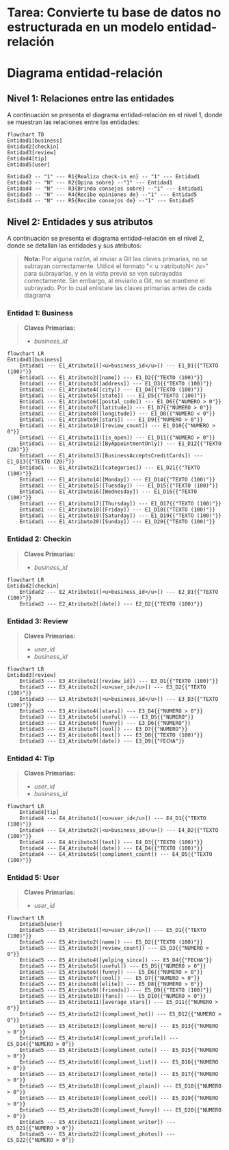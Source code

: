 # Tarea: Convierte tu base de datos no estructurada en un modelo entidad-relación

# Diagrama entidad-relación


## Nivel 1: Relaciones entre las entidades
A continuación se presenta el diagrama entidad-relación en el nivel 1, donde se muestran las relaciones entre las entidades:

```mermaid
flowchart TD
Entidad1[business]
Entidad2[checkin]
Entidad3[review]
Entidad4[tip]
Entidad5[user]

Entidad2 -- "1" --- R1{Realiza check-in en} -- "1" --- Entidad1
Entidad3 -- "N" --- R2{Opina sobre} --"1" --- Entidad1
Entidad4 -- "N" --- R3{Brinda consejos sobre} --"1" --- Entidad1
Entidad3 -- "N" --- R4{Recibe opiniones de} --"1" --- Entidad5
Entidad4 -- "N" --- R5{Recibe consejos de} --"1" --- Entidad5
```

## Nivel 2: Entidades y sus atributos
A continuación se presenta el diagrama entidad-relación en el nivel 2, donde se detallan las entidades y sus atributos:

> **Nota:** Por alguna razón, al enviar a Git las claves primarias, no se subrayan correctamente. Utilicé el formato "< u >atributoN< /u>" para subrayarlas, y en la vista previa se ven subrayadas correctamente. Sin embargo, al enviarlo a Git, no se mantiene el subrayado. Por lo cual enlistare las claves primarias antes de cada diagrama


### Entidad 1: Business
> **Claves Primarias:**
>  - _business_id_

```mermaid
flowchart LR
Entidad1[business]
    Entidad1 --- E1_Atributo1([<u>business_id</u>]) --- E1_D1{{"TEXTO (100)"}}
    Entidad1 --- E1_Atributo2([name]) --- E1_D2{{"TEXTO (100)"}}
    Entidad1 --- E1_Atributo3([address]) --- E1_D3{{"TEXTO (100)"}}
    Entidad1 --- E1_Atributo4([city]) --- E1_D4{{"TEXTO (100)"}}
    Entidad1 --- E1_Atributo5([state]) --- E1_D5{{"TEXTO (100)"}}
    Entidad1 --- E1_Atributo6([postal_code]) --- E1_D6{{"NUMERO > 0"}}
    Entidad1 --- E1_Atributo7([latitude]) --- E1_D7{{"NUMERO > 0"}}
    Entidad1 --- E1_Atributo8([longitude]) --- E1_D8{{"NUMERO < 0"}}
    Entidad1 --- E1_Atributo9([stars]) --- E1_D9{{"NUMERO > 0"}}
    Entidad1 --- E1_Atributo10([review_count]) --- E1_D10{{"NUMERO > 0"}}
    Entidad1 --- E1_Atributo11([is_open]) --- E1_D11{{"NUMERO > 0"}}
    Entidad1 --- E1_Atributo12([ByAppointmentOnly]) --- E1_D12{{"TEXTO (20)"}}
    Entidad1 --- E1_Atributo13([BusinessAcceptsCreditCards]) --- E1_D13{{"TEXTO (20)"}}
    Entidad1 --- E1_Atributo21([categories]) --- E1_D21{{"TEXTO (100)"}}
    Entidad1 --- E1_Atributo14([Monday]) --- E1_D14{{"TEXTO (100)"}}
    Entidad1 --- E1_Atributo15([Tuesday]) --- E1_D15{{"TEXTO (100)"}}
    Entidad1 --- E1_Atributo16([Wednesday]) --- E1_D16{{"TEXTO (100)"}}
    Entidad1 --- E1_Atributo17([Thursday]) --- E1_D17{{"TEXTO (100)"}}
    Entidad1 --- E1_Atributo18([Friday]) --- E1_D18{{"TEXTO (100)"}}
    Entidad1 --- E1_Atributo19([Saturday]) --- E1_D19{{"TEXTO (100)"}}
    Entidad1 --- E1_Atributo20([Sunday]) --- E1_D20{{"TEXTO (100)"}}
```

### Entidad 2: Checkin
> **Claves Primarias:**
>  - _business_id_

```mermaid
flowchart LR
Entidad2[checkin]
    Entidad2 --- E2_Atributo1([<u>business_id</u>]) --- E2_D1{{"TEXTO (100)"}}
    Entidad2 --- E2_Atributo2([date]) --- E2_D2{{"TEXTO (100)"}}
```
### Entidad 3: Review
> **Claves Primarias:**
>  - _user_id_
>- _business_id_

```mermaid
flowchart LR
Entidad3[review]
    Entidad3 --- E3_Atributo1([review_id]) --- E3_D1{{"TEXTO (100)"}}
    Entidad3 --- E3_Atributo2([<u>user_id</u>]) --- E3_D2{{"TEXTO (100)"}}
    Entidad3 --- E3_Atributo3([<u>business_id</u>]) --- E3_D3{{"TEXTO (100)"}}
    Entidad3 --- E3_Atributo4([stars]) --- E3_D4{{"NUMERO > 0"}}
    Entidad3 --- E3_Atributo5([useful]) --- E3_D5{{"NUMERO"}}
    Entidad3 --- E3_Atributo6([funny]) --- E3_D6{{"NUMERO"}}
    Entidad3 --- E3_Atributo7([cool]) --- E3_D7{{"NUMERO"}}
    Entidad3 --- E3_Atributo8([text]) --- E3_D8{{"TEXTO (100)"}}
    Entidad3 --- E3_Atributo9([date]) --- E3_D9{{"FECHA"}}
```

### Entidad 4: Tip
> **Claves Primarias:**
>  - _user_id_
>- _business_id_

```mermaid
flowchart LR
    Entidad4[tip]
    Entidad4 --- E4_Atributo1([<u>user_id</u>]) --- E4_D1{{"TEXTO (100)"}}
    Entidad4 --- E4_Atributo2([<u>business_id</u>]) --- E4_D2{{"TEXTO (100)"}}
    Entidad4 --- E4_Atributo3([text]) --- E4_D3{{"TEXTO (100)"}}
    Entidad4 --- E4_Atributo4([date]) --- E4_D4{{"TEXTO (100)"}}
    Entidad4 --- E4_Atributo5([compliment_count]) --- E4_D5{{"TEXTO (100)"}}
```

### Entidad 5: User
> **Claves Primarias:**
>  - _user_id_

```mermaid
flowchart LR
    Entidad5[user]
    Entidad5 --- E5_Atributo1([<u>user_id</u>]) --- E5_D1{{"TEXTO (100)"}}
    Entidad5 --- E5_Atributo2([name]) --- E5_D2{{"TEXTO (100)"}}
    Entidad5 --- E5_Atributo3([review_count]) --- E5_D3{{"NUMERO > 0"}}
    Entidad5 --- E5_Atributo4([yelping_since]) --- E5_D4{{"FECHA"}}
    Entidad5 --- E5_Atributo5([useful]) --- E5_D5{{"NUMERO > 0"}}
    Entidad5 --- E5_Atributo6([funny]) --- E5_D6{{"NUMERO > 0"}}
    Entidad5 --- E5_Atributo7([cool]) --- E5_D7{{"NUMERO > 0"}}
    Entidad5 --- E5_Atributo8([elite]) --- E5_D8{{"NUMERO > 0"}}
    Entidad5 --- E5_Atributo9([friends]) --- E5_D9{{"TEXTO (100)"}}
    Entidad5 --- E5_Atributo10([fans]) --- E5_D10{{"NUMERO > 0"}}
    Entidad5 --- E5_Atributo11([average_stars]) --- E5_D11{{"NUMERO > 0"}}
    Entidad5 --- E5_Atributo12([compliment_hot]) --- E5_D12{{"NUMERO > 0"}}
    Entidad5 --- E5_Atributo13([compliment_more]) --- E5_D13{{"NUMERO > 0"}}
    Entidad5 --- E5_Atributo14([compliment_profile]) --- E5_D14{{"NUMERO > 0"}}
    Entidad5 --- E5_Atributo15([compliment_cute]) --- E5_D15{{"NUMERO > 0"}}
    Entidad5 --- E5_Atributo16([compliment_list]) --- E5_D16{{"NUMERO > 0"}}
    Entidad5 --- E5_Atributo17([compliment_note]) --- E5_D17{{"NUMERO > 0"}}
    Entidad5 --- E5_Atributo18([compliment_plain]) --- E5_D18{{"NUMERO > 0"}}
    Entidad5 --- E5_Atributo19([compliment_cool]) --- E5_D19{{"NUMERO > 0"}}
    Entidad5 --- E5_Atributo20([compliment_funny]) --- E5_D20{{"NUMERO > 0"}}
    Entidad5 --- E5_Atributo21([compliment_writer]) --- E5_D21{{"NUMERO > 0"}}
    Entidad5 --- E5_Atributo22([compliment_photos]) --- E5_D22{{"NUMERO > 0"}}
```